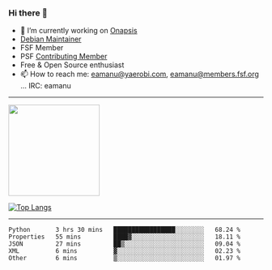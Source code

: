 ### Hi there 👋


- 🔭 I’m currently working on [Onapsis](http://onapsis.com)
- [Debian Maintainer](https://qa.debian.org/developer.php?login=eamanu%40yaerobi.com)
- FSF Member
- PSF [Contributing Member](https://www.python.org/psf/membership/#what-membership-classes-are-there)
- Free & Open Source enthusiast 
- 📫 How to reach me: eamanu@yaerobi.com, eamanu@members.fsf.org ... IRC: eamanu

---

<img height="180em" src="https://github-readme-stats.vercel.app/api?theme=dark&username=eamanu&show_icons=true&hide_border=true&&count_private=true&include_all_commits=true" />

[![Top Langs](https://github-readme-stats.vercel.app/api/top-langs/?theme=dark&username=eamanu&layout=compact)](https://github.com/anuraghazra/github-readme-stats)

---

<!--START_SECTION:waka-->
```text
Python       3 hrs 30 mins   █████████████████░░░░░░░░   68.24 % 
Properties   55 mins         ████▓░░░░░░░░░░░░░░░░░░░░   18.11 % 
JSON         27 mins         ██▒░░░░░░░░░░░░░░░░░░░░░░   09.04 % 
XML          6 mins          ▓░░░░░░░░░░░░░░░░░░░░░░░░   02.23 % 
Other        6 mins          ▒░░░░░░░░░░░░░░░░░░░░░░░░   01.97 % 
```
<!--END_SECTION:waka-->
